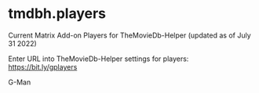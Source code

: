 # tmdbh.players

Current Matrix Add-on Players for TheMovieDb-Helper (updated as of July 31 2022)

Enter URL into TheMovieDb-Helper settings for players: https://bit.ly/gplayers

G-Man